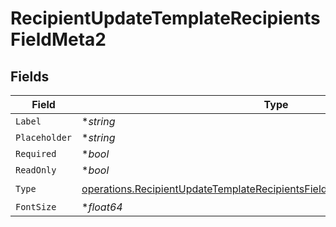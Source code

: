 # RecipientUpdateTemplateRecipientsFieldMeta2


## Fields

| Field                                                                                                                                                                        | Type                                                                                                                                                                         | Required                                                                                                                                                                     | Description                                                                                                                                                                  |
| ---------------------------------------------------------------------------------------------------------------------------------------------------------------------------- | ---------------------------------------------------------------------------------------------------------------------------------------------------------------------------- | ---------------------------------------------------------------------------------------------------------------------------------------------------------------------------- | ---------------------------------------------------------------------------------------------------------------------------------------------------------------------------- |
| `Label`                                                                                                                                                                      | **string*                                                                                                                                                                    | :heavy_minus_sign:                                                                                                                                                           | N/A                                                                                                                                                                          |
| `Placeholder`                                                                                                                                                                | **string*                                                                                                                                                                    | :heavy_minus_sign:                                                                                                                                                           | N/A                                                                                                                                                                          |
| `Required`                                                                                                                                                                   | **bool*                                                                                                                                                                      | :heavy_minus_sign:                                                                                                                                                           | N/A                                                                                                                                                                          |
| `ReadOnly`                                                                                                                                                                   | **bool*                                                                                                                                                                      | :heavy_minus_sign:                                                                                                                                                           | N/A                                                                                                                                                                          |
| `Type`                                                                                                                                                                       | [operations.RecipientUpdateTemplateRecipientsFieldMetaTemplatesRecipientsType](../../models/operations/recipientupdatetemplaterecipientsfieldmetatemplatesrecipientstype.md) | :heavy_check_mark:                                                                                                                                                           | N/A                                                                                                                                                                          |
| `FontSize`                                                                                                                                                                   | **float64*                                                                                                                                                                   | :heavy_minus_sign:                                                                                                                                                           | N/A                                                                                                                                                                          |